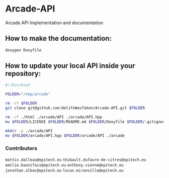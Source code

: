 # Arcade-API
Arcade API Implementation and documentation

## How to make the documentation:

```bash
doxygen Doxyfile
```

## How to update your local API inside your repository:

```bash
#!/bin/bash

FOLDER="/tmp/arcade"

rm -rf $FOLDER
git clone git@github.com:HelifeWasTaken/Arcade-API.git $FOLDER

rm -rf ./html ./arcade/API ./arcade/API.hpp
mv $FOLDER/LICENSE $FOLDER/README.md $FOLDER/Doxyfile $FOLDER/.gitignore $FOLDER/html .

mkdir -p ./arcade/API
mv $FOLDER/arcade/API.hpp $FOLDER/arcade/API ./arcade
```

### Contributors

`mattis.dalleau@epitech.eu`
`thibault.dufaure-de-citres@epitech.eu`
`emilie.baunifais@epitech.eu`
`anthony.vienne@epitech.eu`
`jonathan.albac@epitech.eu`
`lucas.miranville@epitech.eu`
